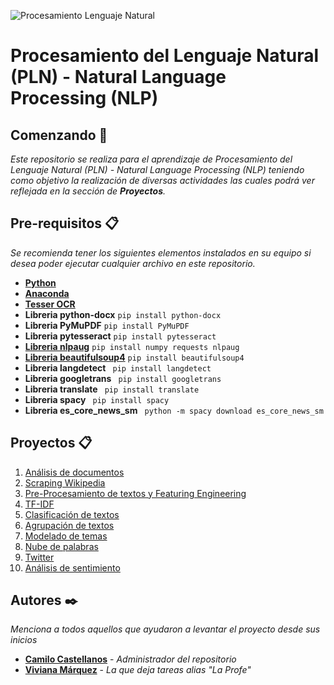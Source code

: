 
![Procesamiento Lenguaje Natural](https://i.postimg.cc/zGN3RqcB/procesamiento-lenguaje-natural.png)

# Procesamiento del Lenguaje Natural  (PLN) - Natural Language Processing (NLP)

## Comenzando 🚀

_Este repositorio se realiza para el aprendizaje de Procesamiento del Lenguaje Natural (PLN) - Natural Language Processing (NLP) teniendo como objetivo la realización de  diversas actividades las cuales podrá ver reflejada en la sección de **Proyectos**._

## Pre-requisitos 📋

_Se recomienda tener los siguientes elementos instalados en su equipo si desea poder ejecutar cualquier archivo en este repositorio._

* [**Python**](https://www.python.org/) 
* [**Anaconda**](https://www.anaconda.com/products/individual) 
* [**Tesser OCR**](https://github.com/UB-Mannheim/tesseract/wiki) 
* **Libreria python-docx**  ``` pip install python-docx ```
* **Libreria PyMuPDF**      ``` pip install PyMuPDF     ```
* **Libreria pytesseract**  ``` pip install pytesseract ```
* [**Libreria nlpaug**](https://github.com/makcedward/nlpaug)   ``` pip install numpy requests nlpaug ```
* [**Libreria beautifulsoup4**](https://www.crummy.com/software/BeautifulSoup/bs4/doc/)  ``` pip install beautifulsoup4 ```
* **Libreria langdetect**       ``` pip install langdetect```
* **Libreria googletrans**      ``` pip install googletrans```
* **Libreria translate**        ``` pip install translate```
* **Libreria spacy**            ``` pip install spacy```
* **Libreria es_core_news_sm**  ``` python -m spacy download es_core_news_sm```

## Proyectos 📋
  1. [Análisis de documentos](https://github.com/CamiloCastellanos/Procesamiento-del-Lenguaje-Natural/blob/master/Taller%20%232.ipynb)
  2. [Scraping Wikipedia](https://github.com/CamiloCastellanos/Procesamiento-del-Lenguaje-Natural/blob/master/Taller%20%233.ipynb)
  3. [Pre-Procesamiento de textos y Featuring Engineering](https://github.com/CamiloCastellanos/Procesamiento-del-Lenguaje-Natural/blob/master/Taller%20%234.ipynb)
  4. [TF-IDF](https://github.com/CamiloCastellanos/Procesamiento-del-Lenguaje-Natural/blob/master/Taller%20%235.ipynb)
  5. [Clasificación de textos](https://github.com/CamiloCastellanos/Procesamiento-del-Lenguaje-Natural/blob/master/Taller%20%237.ipynb)
  6. [Agrupación de textos](https://github.com/CamiloCastellanos/Procesamiento-del-Lenguaje-Natural/blob/master/Taller%20%238.ipynb)
  7. [Modelado de temas](https://github.com/CamiloCastellanos/Procesamiento-del-Lenguaje-Natural/blob/master/Taller%20%239.ipynb)
  8. [Nube de palabras](https://github.com/CamiloCastellanos/Procesamiento-del-Lenguaje-Natural/blob/master/Taller%20%2310.ipynb)
  9. [Twitter](https://github.com/CamiloCastellanos/Procesamiento-del-Lenguaje-Natural/blob/master/Taller%20%2311.ipynb)
  10. [Análisis de sentimiento](https://github.com/CamiloCastellanos/Procesamiento-del-Lenguaje-Natural/blob/master/Taller%20%2312.ipynb)


<!-- ## Wiki 📖

Puedes encontrar mucho más de cómo utilizar este proyecto en nuestra [Wiki](https://github.com/tu/proyecto/wiki) -->


## Autores ✒️

_Menciona a todos aquellos que ayudaron a levantar el proyecto desde sus inicios_

* [**Camilo Castellanos**](https://github.com/CamiloCastellanos) - *Administrador del repositorio*
* [**Viviana Márquez**](https://github.com/vivianamarquez) - *La que deja tareas alias "La Profe"*
